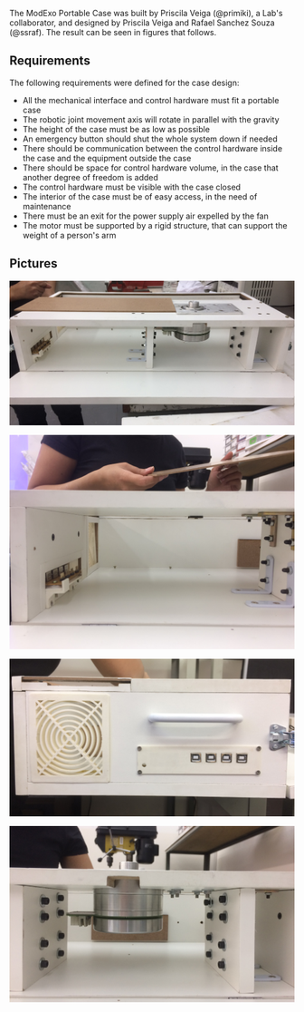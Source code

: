  The ModExo Portable Case was built by Priscila Veiga (@primiki), a Lab's collaborator, and designed by Priscila Veiga and Rafael Sanchez Souza (@ssraf). The result can be seen in figures that follows. 

## Requirements
The following requirements were defined for the case design:
- All the mechanical interface and control hardware must fit a portable case
- The robotic joint movement axis will rotate in parallel with the gravity
- The height of the case must be as low as possible 
- An emergency button should shut the whole system down if needed
- There should be communication between the control hardware inside the case and the equipment outside the case
- There should be space for control hardware volume, in the case that another degree of freedom is added 
- The control hardware must be visible with the case closed
- The interior of the case must be of easy access, in the need of maintenance
- There must be an exit for the power supply air expelled by the fan
- The motor must be supported by a rigid structure, that can support the weight of a person's arm

## Pictures

[![ModExo Case](https://github.com/biopmr/biopmr.github.io/blob/master/images/modexoCase.jpg)](https://github.com/biopmr/biopmr.github.io/blob/master/images/modexoCase.jpg)

[![ModExo Case](https://github.com/biopmr/biopmr.github.io/blob/master/images/modexoCaseUSB.jpg)](https://github.com/biopmr/biopmr.github.io/blob/master/images/modexoCaseUSB.jpg)

[![ModExo Case](https://github.com/biopmr/biopmr.github.io/blob/master/images/modexoCaseFan.jpg)](https://github.com/biopmr/biopmr.github.io/blob/master/images/modexoCaseFan.jpg)

[![ModExo Case](https://github.com/biopmr/biopmr.github.io/blob/master/images/modexoCaseHeight.jpg)](https://github.com/biopmr/biopmr.github.io/blob/master/images/modexoCaseHeight.jpg)